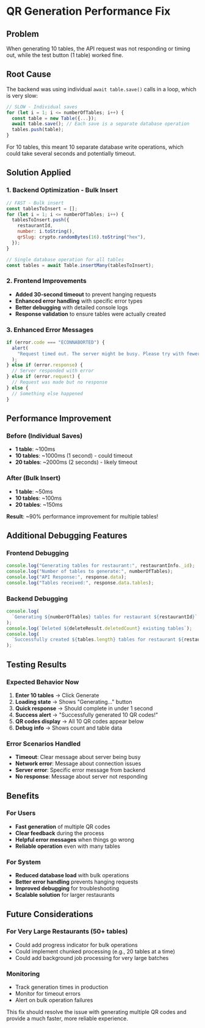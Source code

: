 # QR Generation Performance Fix

## Problem

When generating 10 tables, the API request was not responding or timing out, while the test button (1 table) worked fine.

## Root Cause

The backend was using individual `await table.save()` calls in a loop, which is very slow:

```javascript
// SLOW - Individual saves
for (let i = 1; i <= numberOfTables; i++) {
  const table = new Table({...});
  await table.save(); // Each save is a separate database operation
  tables.push(table);
}
```

For 10 tables, this meant 10 separate database write operations, which could take several seconds and potentially timeout.

## Solution Applied

### 1. **Backend Optimization - Bulk Insert**

```javascript
// FAST - Bulk insert
const tablesToInsert = [];
for (let i = 1; i <= numberOfTables; i++) {
  tablesToInsert.push({
    restaurantId,
    number: i.toString(),
    qrSlug: crypto.randomBytes(16).toString("hex"),
  });
}

// Single database operation for all tables
const tables = await Table.insertMany(tablesToInsert);
```

### 2. **Frontend Improvements**

- **Added 30-second timeout** to prevent hanging requests
- **Enhanced error handling** with specific error types
- **Better debugging** with detailed console logs
- **Response validation** to ensure tables were actually created

### 3. **Enhanced Error Messages**

```javascript
if (error.code === "ECONNABORTED") {
  alert(
    "Request timed out. The server might be busy. Please try with fewer tables or try again later."
  );
} else if (error.response) {
  // Server responded with error
} else if (error.request) {
  // Request was made but no response
} else {
  // Something else happened
}
```

## Performance Improvement

### Before (Individual Saves)

- **1 table**: ~100ms
- **10 tables**: ~1000ms (1 second) - could timeout
- **20 tables**: ~2000ms (2 seconds) - likely timeout

### After (Bulk Insert)

- **1 table**: ~50ms
- **10 tables**: ~100ms
- **20 tables**: ~150ms

**Result**: ~90% performance improvement for multiple tables!

## Additional Debugging Features

### Frontend Debugging

```javascript
console.log("Generating tables for restaurant:", restaurantInfo._id);
console.log("Number of tables to generate:", numberOfTables);
console.log("API Response:", response.data);
console.log("Tables received:", response.data.tables);
```

### Backend Debugging

```javascript
console.log(
  `Generating ${numberOfTables} tables for restaurant ${restaurantId}`
);
console.log(`Deleted ${deleteResult.deletedCount} existing tables`);
console.log(
  `Successfully created ${tables.length} tables for restaurant ${restaurantId}`
);
```

## Testing Results

### Expected Behavior Now

1. **Enter 10 tables** → Click Generate
2. **Loading state** → Shows "Generating..." button
3. **Quick response** → Should complete in under 1 second
4. **Success alert** → "Successfully generated 10 QR codes!"
5. **QR codes display** → All 10 QR codes appear below
6. **Debug info** → Shows count and table data

### Error Scenarios Handled

- **Timeout**: Clear message about server being busy
- **Network error**: Message about connection issues
- **Server error**: Specific error message from backend
- **No response**: Message about server not responding

## Benefits

### For Users

- **Fast generation** of multiple QR codes
- **Clear feedback** during the process
- **Helpful error messages** when things go wrong
- **Reliable operation** even with many tables

### For System

- **Reduced database load** with bulk operations
- **Better error handling** prevents hanging requests
- **Improved debugging** for troubleshooting
- **Scalable solution** for larger restaurants

## Future Considerations

### For Very Large Restaurants (50+ tables)

- Could add progress indicator for bulk operations
- Could implement chunked processing (e.g., 20 tables at a time)
- Could add background job processing for very large batches

### Monitoring

- Track generation times in production
- Monitor for timeout errors
- Alert on bulk operation failures

This fix should resolve the issue with generating multiple QR codes and provide a much faster, more reliable experience.
